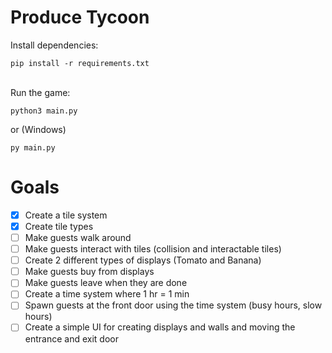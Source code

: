 # Produce Tycoon

Install dependencies:
```
pip install -r requirements.txt
```
<br/>
Run the game:

```
python3 main.py
```
or  (Windows)
```
py main.py
```

# Goals

- [X] Create a tile system
- [X] Create tile types
- [ ] Make guests walk around
- [ ] Make guests interact with tiles (collision and interactable tiles)
- [ ] Create 2 different types of displays (Tomato and Banana)
- [ ] Make guests buy from displays
- [ ] Make guests leave when they are done
- [ ] Create a time system where 1 hr = 1 min
- [ ] Spawn guests at the front door using the time system (busy hours, slow hours)
- [ ] Create a simple UI for creating displays and walls and moving the entrance and exit door
